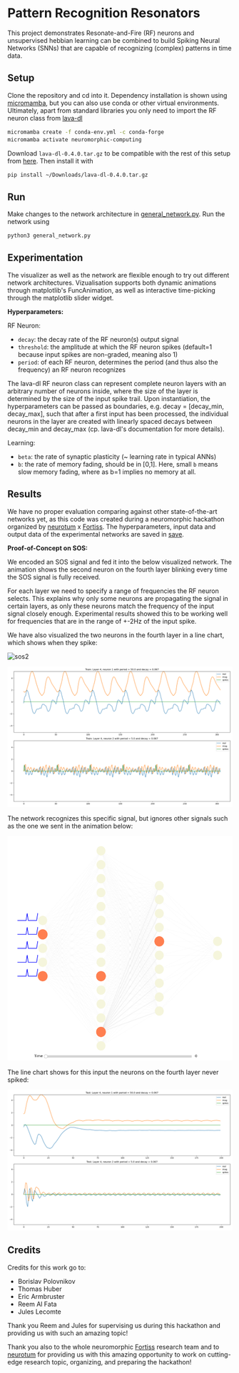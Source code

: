 # Pattern Recognition Resonators

This project demonstrates Resonate-and-Fire (RF) neurons and unsupervised hebbian learning can be combined to build Spiking Neural Networks (SNNs) that are capable of recognizing (complex) patterns in time data.

## Setup

Clone the repository and cd into it. Dependency installation is shown using [micromamba](https://mamba.readthedocs.io/en/latest/user_guide/micromamba.html), but you can also use conda or other virtual environments. Ultimately, apart from standard libraries you only need to import the RF neuron class from [lava-dl](https://github.com/lava-nc/lava-dl/releases/tag/v0.4.0)

```bash
micromamba create -f conda-env.yml -c conda-forge
micromamba activate neuromorphic-computing
```

Download `lava-dl-0.4.0.tar.gz` to be compatible with the rest of this setup from [here](https://github.com/lava-nc/lava-dl/releases/tag/v0.4.0). Then install it with

```bash
pip install ~/Downloads/lava-dl-0.4.0.tar.gz
```

## Run

Make changes to the network architecture in [general_network.py](./general_network.py). Run the network using 

```bash
python3 general_network.py 
```

## Experimentation

The visualizer as well as the network are flexible enough to try out different network architectures. Vizualisation supports both dynamic animations through matplotlib's FuncAnimation, as well as interactive time-picking through the matplotlib slider widget.

**Hyperparameters:**

RF Neuron:
- `decay`: the decay rate of the RF neuron(s) output signal
- `threshold`: the amplitude at which the RF neuron spikes (default=1 because input spikes are non-graded, meaning also 1)
- `period`: of each RF neuron, determines the period (and thus also the frequency) an RF neuron recognizes

The lava-dl RF neuron class can represent complete neuron layers with an arbitrary number of neurons inside, where the size of the layer is determined by the size of the input spike trail. Upon instantiation, the hyperparameters can be passed as boundaries, e.g. decay = [decay_min, decay_max], such that after a first input has been processed, the individual neurons in the layer are created with linearly spaced decays between decay_min and decay_max (cp. lava-dl's documentation for more details).

Learning:
- `beta`: the rate of synaptic plasticity (~ learning rate in typical ANNs)
- `b`: the rate of memory fading, should be in [0,1]. Here, small `b` means slow memory fading, where as b=1 implies no memory at all.

## Results

We have no proper evaluation comparing against other state-of-the-art networks yet, as this code was created during a neuromorphic hackathon organized by [neurotum](https://www.neurotum.com/) x [Fortiss](https://www.fortiss.org/). 
The hyperparameters, input data and output data of the experimental networks are saved in [save](./save).

**Proof-of-Concept on SOS:**

We encoded an SOS signal and fed it into the below visualized network. 
The animation shows the second neuron on the fourth layer blinking every time the SOS signal is fully received.

For each layer we need to specify a range of frequencies the RF neuron selects. This explains why only some neurons are propagating the signal in certain layers, as only these neurons match the frequency of the input signal closely enough. Experimental results showed this to be working well for frequencies that are in the range of +-2Hz of the input spike. 

We have also visualized the two neurons in the fourth layer in a line chart, which shows when they spike:

![sos2](./save/sos2/Train_SNN_output.gif)

![train_layer4neuron2real_imag_and_spikes](./save/sos2/Train.png)

The network recognizes this specific signal, but ignores other signals such as the one we sent in the animation below:

![sos2](./save/sos2/Test_SNN_output.gif)

The line chart shows for this input the neurons on the fourth layer never spiked:

![test_layer4neuron2real_imag_and_spikes](./save/sos2/Test.png)


## Credits

Credits for this work go to:

- Borislav Polovnikov
- Thomas Huber
- Eric Armbruster
- Reem Al Fata
- Jules Lecomte

Thank you Reem and Jules for supervising us during this hackathon and providing us with such an amazing topic!

Thank you also to the whole neuromorphic [Fortiss](https://www.fortiss.org/) research team and to [neurotum](https://www.neurotum.com/) for providing us with this amazing opportunity to work on cutting-edge research topic, organizing, and preparing the hackathon!


